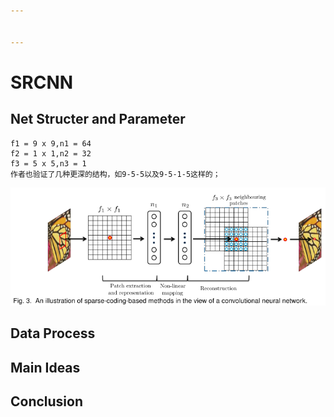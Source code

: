 ```yaml
---


---
```


<h1 id="srcnn">SRCNN</h1>
<h2 id="net-structer-and-parameter">Net Structer and Parameter</h2>
<pre><code>f1 = 9 x 9,n1 = 64
f2 = 1 x 1,n2 = 32
f3 = 5 x 5,n3 = 1
作者也验证了几种更深的结构，如9-5-5以及9-5-1-5这样的；
</code></pre>
<p><img src="https://github.com/mynameiziji/mynameiziji.github.io/blob/master/imgs/srcnn.png" alt="SRCNN"></p>
<h2 id="data-process">Data Process</h2>
<h2 id="main-ideas">Main Ideas</h2>
<h2 id="conclusion">Conclusion</h2>

